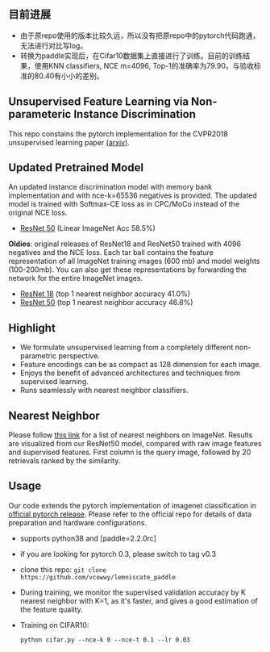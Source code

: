 ## 目前进展
- 由于原repo使用的版本比较久远，所以没有把原repo中的pytorch代码跑通，无法进行对比写log。
- 转换为paddle实现后，在Cifar10数据集上直接进行了训练。目前的训练结果，使用KNN classifiers, NCE m=4096, Top-1的准确率为79.90，与验收标准的80.40有小小的差别。


## Unsupervised Feature Learning via Non-parameteric Instance Discrimination

This repo constains the pytorch implementation for the CVPR2018 unsupervised learning paper [(arxiv)](https://arxiv.org/pdf/1805.01978.pdf).

## Updated Pretrained Model

An updated instance discrimination model with memory bank implementation and with nce-k=65536 negatives is provided.
The updated model is trained with Softmax-CE loss as in CPC/MoCo instead of the original NCE loss.

- [ResNet 50](https://frontiers.blob.core.windows.net/pretraining/checkpoints/pil_pretrained_models/lemniscate/lemniscate_resnet50_update.pth) (Linear ImageNet Acc 58.5%)


**Oldies**: original releases of ResNet18 and ResNet50 trained with 4096 negatives and the NCE loss.
Each tar ball contains the feature representation of all ImageNet training images (600 mb) and model weights (100-200mb).
You can also get these representations by forwarding the network for the entire ImageNet images.

- [ResNet 18](https://frontiers.blob.core.windows.net/pretraining/checkpoints/pil_pretrained_models/lemniscate/lemniscate_resnet18.pth) (top 1 nearest neighbor accuracy 41.0%)
- [ResNet 50](https://frontiers.blob.core.windows.net/pretraining/checkpoints/pil_pretrained_models/lemniscate/lemniscate_resnet50.pth) (top 1 nearest neighbor accuracy 46.8%)


## Highlight

- We formulate unsupervised learning from a completely different non-parametric perspective.
- Feature encodings can be as compact as 128 dimension for each image.
- Enjoys the benefit of advanced architectures and techniques from supervised learning.
- Runs seamlessly with nearest neighbor classifiers.

## Nearest Neighbor

Please follow [this link](http://zhirongw.westus2.cloudapp.azure.com/nn.html) for a list of nearest neighbors on ImageNet.
Results are visualized from our ResNet50 model, compared with raw image features and supervised features.
First column is the query image, followed by 20 retrievals ranked by the similarity.

## Usage

Our code extends the pytorch implementation of imagenet classification in [official pytorch release](https://github.com/pytorch/examples/tree/master/imagenet). 
Please refer to the official repo for details of data preparation and hardware configurations.

- supports python38 and [paddle=2.2.0rc]

- if you are looking for pytorch 0.3, please switch to tag v0.3

- clone this repo: `git clone https://github.com/vcowwy/lemniscate_paddle`

- During training, we monitor the supervised validation accuracy by K nearest neighbor with K=1, as it's faster, and gives a good estimation of the feature quality.

- Training on CIFAR10:

  `python cifar.py --nce-k 0 --nce-t 0.1 --lr 0.03`

